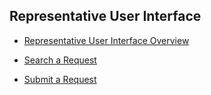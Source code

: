 ## Representative User Interface 


* [Representative User Interface Overview](/articles/DPM/03_Representative_User_Interface/01_Representative_User_Interface_Overview.md)  

* [Search a Request](/articles/DPM/03_Representative_User_Interface/02_Representative_User_Interface_Search.md) 

* [Submit a Request](/articles/DPM/03_Representative_User_Interface/03_Representative_User_Interface_Submit.md) 
